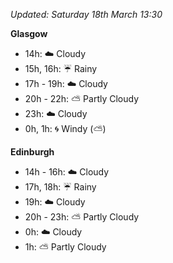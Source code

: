 *Updated: Saturday 18th March 13:30*

**Glasgow**

* 14h: :cloud: Cloudy
* 15h, 16h: :umbrella: Rainy
* 17h - 19h: :cloud: Cloudy
* 20h - 22h: :partly_sunny: Partly Cloudy
* 23h: :cloud: Cloudy
* 0h, 1h: :cyclone: Windy (:partly_sunny:)

**Edinburgh**

* 14h - 16h: :cloud: Cloudy
* 17h, 18h: :umbrella: Rainy
* 19h: :cloud: Cloudy
* 20h - 23h: :partly_sunny: Partly Cloudy
* 0h: :cloud: Cloudy
* 1h: :partly_sunny: Partly Cloudy
